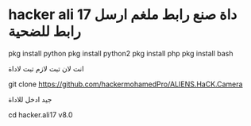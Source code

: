 ﻿# hacker ali 17 داة صنع رابط ملغم ارسل رابط للضحية 

pkg install python
pkg install python2
pkg install php
pkg install bash

انت لان تبت لازم تبت لاداة 

git clone https://github.com/hackermohamedPro/ALIENS.HaCK.Camera


جيد ادخل للاداة 


cd hacker.ali17 v8.0



